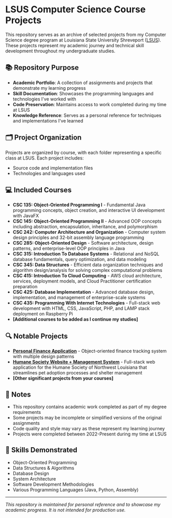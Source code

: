 # LSUS Computer Science Course Projects

This repository serves as an archive of selected projects from my Computer Science degree program at Louisiana State University Shreveport ([LSUS](https://www.lsus.edu/academics/undergraduate-programs/computer-science)). These projects represent my academic journey and technical skill development throughout my undergraduate studies.

## 📚 Repository Purpose

- **Academic Portfolio**: A collection of assignments and projects that demonstrate my learning progress
- **Skill Documentation**: Showcases the programming languages and technologies I've worked with
- **Code Preservation**: Maintains access to work completed during my time at LSUS
- **Knowledge Reference**: Serves as a personal reference for techniques and implementations I've learned

## 🗂️ Project Organization

Projects are organized by course, with each folder representing a specific class at LSUS. Each project includes:

- Source code and implementation files
- Technologies and languages used

## 💻 Included Courses

- **CSC 135: Object-Oriented Programming I** - Fundamental Java programming concepts, object creation, and interactive UI development with JavaFX
- **CSC 145: Object-Oriented Programming II** - Advanced OOP concepts including abstraction, encapsulation, inheritance, and polymorphism
- **CSC 242: Computer Architecture and Organization** - Computer system design principles and 32-bit assembly language programming
- **CSC 285: Object-Oriented Design** - Software architecture, design patterns, and enterprise-level OOP principles in Java
- **CSC 315: Introduction To Database Systems** - Relational and NoSQL database fundamentals, query optimization, and data modeling
- **CSC 345: Data Structures** - Efficient data organization techniques and algorithm design/analysis for solving complex computational problems
- **CSC 415: Introduction To Cloud Computing** - AWS cloud architecture, services, deployment models, and Cloud Practitioner certification preparation
- **CSC 425: Database Implementation** - Advanced database design, implementation, and management of enterprise-scale systems
- **CSC 435: Programming With Internet Technologies** - Full-stack web development with HTML, CSS, JavaScript, PHP, and LAMP stack deployment on Raspberry Pi
- **[Additional courses to be added as I continue my studies]**

## 🔍 Notable Projects

- [**Personal Finance Application**](https://github.com/AaronBrownDev/LSUS-PersonalFinanceApp) - Object-oriented finance tracking system with multiple design patterns
- [**Humane Society Website + Management System**](https://github.com/AaronBrownDev/HumaneSociety) - Full-stack web application for the Humane Society of Northwest Louisiana that streamlines pet adoption processes and shelter management
- **[Other significant projects from your courses]**

## 📝 Notes

- This repository contains academic work completed as part of my degree requirements
- Some projects may be incomplete or simplified versions of the original assignments
- Code quality and style may vary as these represent my learning journey
- Projects were completed between 2022-Present during my time at LSUS

## 🚀 Skills Demonstrated

- Object-Oriented Programming
- Data Structures & Algorithms
- Database Design
- System Architecture
- Software Development Methodologies
- Various Programming Languages (Java, Python, Assembly)

---

*This repository is maintained for personal reference and to showcase my academic progress. It is not intended for production use.*